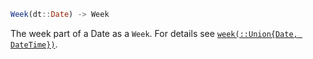 ```julia
Week(dt::Date) -> Week
```

The week part of a Date as a `Week`. For details see [`week(::Union{Date, DateTime})`](@ref).
